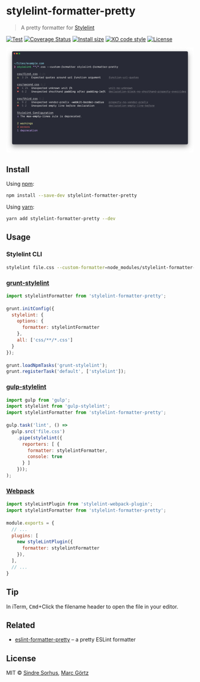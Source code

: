 # stylelint-formatter-pretty

> A pretty formatter for [Stylelint](https://stylelint.io/)

[![Test](https://github.com/mrcgrtz/stylelint-formatter-pretty/actions/workflows/test.yml/badge.svg)](https://github.com/mrcgrtz/stylelint-formatter-pretty/actions/workflows/test.yml)
[![Coverage Status](https://coveralls.io/repos/github/mrcgrtz/stylelint-formatter-pretty/badge.svg?branch=main)](https://coveralls.io/github/mrcgrtz/stylelint-formatter-pretty?branch=main)
[![Install size](https://packagephobia.now.sh/badge?p=stylelint-formatter-pretty)](https://packagephobia.now.sh/result?p=stylelint-formatter-pretty)
[![XO code style](https://img.shields.io/badge/code_style-XO-5ed9c7.svg)](https://github.com/xojs/xo)
[![License](https://img.shields.io/github/license/mrcgrtz/stylelint-formatter-pretty.svg)](https://github.com/mrcgrtz/stylelint-formatter-pretty/blob/main/LICENSE.md)

![Screenshot](screenshot.png)

## Install

Using [npm](https://www.npmjs.com/get-npm):

```bash
npm install --save-dev stylelint-formatter-pretty
```

Using [yarn](https://yarnpkg.com/):

```bash
yarn add stylelint-formatter-pretty --dev
```

## Usage

### Stylelint CLI

```bash
stylelint file.css --custom-formatter=node_modules/stylelint-formatter-pretty
```

### [grunt-stylelint](https://github.com/wikimedia/grunt-stylelint)

```js
import stylelintFormatter from 'stylelint-formatter-pretty';

grunt.initConfig({
  stylelint: {
    options: {
      formatter: stylelintFormatter
    },
    all: ['css/**/*.css']
  }
});

grunt.loadNpmTasks('grunt-stylelint');
grunt.registerTask('default', ['stylelint']);
```

### [gulp-stylelint](https://github.com/olegskl/gulp-stylelint)

```js
import gulp from 'gulp';
import stylelint from 'gulp-stylelint';
import stylelintFormatter from 'stylelint-formatter-pretty';

gulp.task('lint', () =>
  gulp.src('file.css')
    .pipe(stylelint({
      reporters: [ {
        formatter: stylelintFormatter,
        console: true
      } ]
    }));
);
```

### [Webpack](https://github.com/JaKXz/stylelint-webpack-plugin)

```js
import styleLintPlugin from 'stylelint-webpack-plugin';
import stylelintFormatter from 'stylelint-formatter-pretty';

module.exports = {
  // ...
  plugins: [
    new styleLintPlugin({
      formatter: stylelintFormatter
    }),
  ],
  // ...
}
```

## Tip

In iTerm, <kbd>Cmd</kbd>+Click the filename header to open the file in your editor.

## Related

* [eslint-formatter-pretty](https://github.com/sindresorhus/eslint-formatter-pretty) – a pretty ESLint formatter

## License

MIT © [Sindre Sorhus](https://sindresorhus.com/), [Marc Görtz](https://marcgoertz.de/)
